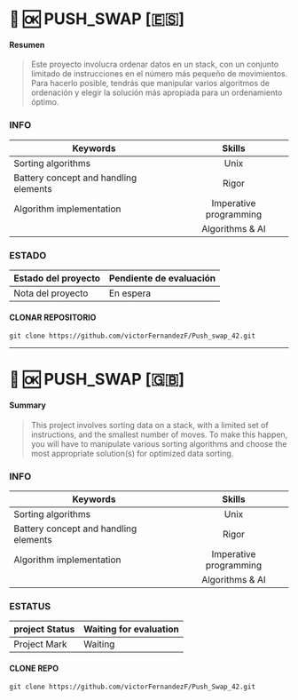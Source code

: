 # :1234: :ok:  PUSH_SWAP [:es:]
#### Resumen 
> Este proyecto involucra ordenar datos en un stack, con un conjunto limitado de instrucciones en el número más pequeño de movimientos. Para hacerlo posible, tendrás que manipular varios algoritmos de ordenación y elegir la solución más apropiada para un ordenamiento óptimo.

### INFO

|   Keywords                            |           Skills          |
|---------------------------------------|:-------------------------:|
| Sorting algorithms                    | Unix                      |
| Battery concept and handling elements | Rigor                     |
| Algorithm implementation              | Imperative programming    |
|										| Algorithms & AI			|

### ESTADO

| Estado del proyecto | Pendiente de evaluación      |
|---------------------|------------------------------|
| Nota del proyecto   |  En espera                   |

 <!-- ![result](https://img.shields.io/badge/RESULTADO-125%25-green) -->

<!-- ![Result](https://img.shields.io/badge/RESULT-IN_PROGRESS-inactive) -->

#### CLONAR REPOSITORIO
~~~~~
git clone https://github.com/victorFernandezF/Push_swap_42.git
~~~~~

<hr/>

# :1234: :ok:  PUSH_SWAP [:gb:]

#### Summary
> This project involves sorting data on a stack, with a limited set of instructions, and the smallest number of moves. To make this happen, you will have to manipulate various sorting algorithms and choose the most appropriate solution(s) for optimized data sorting.


### INFO

|   Keywords                            |           Skills          |
|---------------------------------------|:-------------------------:|
| Sorting algorithms                    | Unix                      |
| Battery concept and handling elements | Rigor                     |
| Algorithm implementation              | Imperative programming    |
|										| Algorithms & AI			|

### ESTATUS

| project Status      | Waiting for evaluation       |
|---------------------|------------------------------|
| Project Mark        |  Waiting                     |


#### CLONE REPO
~~~~~
git clone https://github.com/victorFernandezF/Push_Swap_42.git
~~~~~
